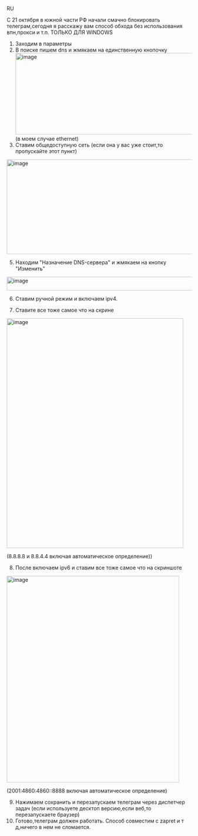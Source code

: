 RU

С 21 октября в южной части РФ начали смачно блокировать телеграм,сегодня я расскажу вам способ обхода без использования впн,прокси и т.п. ТОЛЬКО ДЛЯ WINDOWS
1. Заходим в параметры
3. В поиске пишем dns и жмякаем на единственную кнопочку 
<img width="988" height="222" alt="image" src="https://github.com/user-attachments/assets/b9c793aa-2d8c-4d84-bdc0-67b29049ea81" /> (в моем случае ethernet)
4. Ставим общедоступную сеть (если она у вас уже стоит,то пропускайте этот пункт)
<img width="1016" height="258" alt="image" src="https://github.com/user-attachments/assets/a7942a48-0ffb-46f4-9d20-1384326796d3" />


5. Находим "Назначение DNS-сервера" и жмякаем на кнопку "Изменить"
<img width="1001" height="37" alt="image" src="https://github.com/user-attachments/assets/b7a31639-39de-447c-9081-a73fb3375935" />



6. Ставим ручной режим и включаем ipv4.

7. Ставите все тоже самое что на скрине 
<img width="481" height="626" alt="image" src="https://github.com/user-attachments/assets/e28336f5-eadd-4033-aecf-a2de47976abe" />
  
  (8.8.8.8 и 8.8.4.4 включая автоматическое определение))

8. После включаем ipv6 и ставим все тоже самое что на скриншоте 
<img width="469" height="563" alt="image" src="https://github.com/user-attachments/assets/024ce24f-a805-4e73-9c7e-27228df52912" />
 
  (2001:4860:4860::8888 включая автоматическое определение)

9. Нажимаем сохранить и перезапускаем телеграм через диспетчер задач (если используете десктоп версию,если веб,то перезапускаете браузер)
10. Готово,телеграм должен работать.
Способ совместим с zapret и т д,ничего в нем не сломается.




